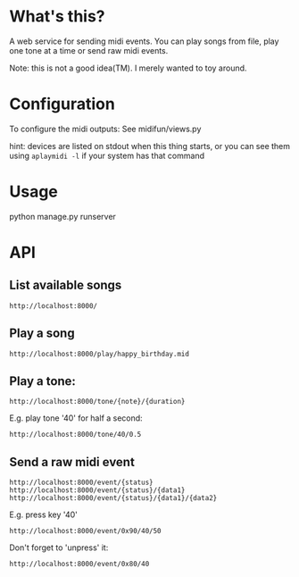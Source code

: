 # What's this?

A web service for sending midi events.
You can play songs from file, play one tone at a time or send raw midi events.

Note: this is not a good idea(TM). I merely wanted to toy around.

# Configuration

To configure the midi outputs: See midifun/views.py

hint: devices are listed on stdout when this thing starts, or you can
see them using `aplaymidi -l` if your system has that command

# Usage

python manage.py runserver

# API

## List available songs

    http://localhost:8000/

## Play a song

    http://localhost:8000/play/happy_birthday.mid

## Play a tone:

    http://localhost:8000/tone/{note}/{duration}

E.g. play tone '40' for half a second:

    http://localhost:8000/tone/40/0.5

## Send a raw midi event

    http://localhost:8000/event/{status}
    http://localhost:8000/event/{status}/{data1}
    http://localhost:8000/event/{status}/{data1}/{data2}

E.g. press key '40'

    http://localhost:8000/event/0x90/40/50

Don't forget to 'unpress' it:

    http://localhost:8000/event/0x80/40
